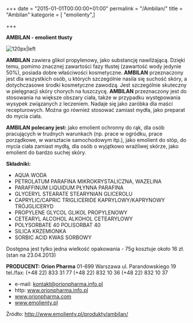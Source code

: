 +++
date = "2015-01-01T00:00:00+01:00"
permalink = "/Ambilan/"
title = "Ambilan"
kategorie = [ "emolienty",]

+++

**AMBILAN - emolient tłusty**

![](/images/_Ambilan.gif "120px|left")

**AMBILAN** zawiera glikol propylenowy, jako substancję nawilżającą. Dzięki temu, pomimo znacznej zawartości fazy tłustej (zawartość wody jedynie 50%), posiada dobre właściwości kosmetyczne. **AMBILAN** przeznaczony jest dla wszystkich osób, u których szczególnie nasila się suchość skóry, a dotychczasowe środki kosmetyczne zawodzą. Jest szczególnie skuteczny w pielęgnacji skóry chorych na łuszczycę. **AMBILAN** przeznaczony jest do stosowania na większe obszary ciała, także w przypadku występowania wysypek związanych z leczeniem. Nadaje się jako zaróbka dla maści recepturowych. Można go również stosować zamiast mydła, jako preparat do mycia ciała.

**AMBILAN polecany jest:** jako emolient ochronny do rąk, dla osób pracujących w trudnych warunkach (np. prace w ogródku, prace porządkowe, w warsztacie samochodowym itp.), jako emolient do stóp, do mycia ciała zamiast mydłą, dla osób o wyjątkowo wrażliwej skórze, jako emolient do bardzo suchej skóry.

**Składniki:**

-   AQUA WODA
-   PETROLATUM PARAFINA MIKROKRYSTALICZNA, WAZELINA
-   PARAFFINUM LIQUIDUM PŁYNNA PARAFINA
-   GLYCERYL STEARATE STEARYNIAN GLICEROLU
-   CAPRYLIC/CAPRIC TRIGLICERIDE KAPRYLOWY/KAPRYNOWY TRÓJGLICERYD
-   PROPYLENE GLYCOL GLIKOL PROPYLENOWY
-   CETEARYL ALCOHOL ALKOHOL CETEARYLOWY
-   POLYSORBATE 40 POLISORBAT 40
-   SILICA KRZEMIONKA
-   SORBIC ACID KWAS SORBOWY

Dostępna jest tylko jedna wielkość opakowania - 75g kosztuje około 16 zł. (stan na 23.04.2013)

**PRODUCENT: Orion Pharma** 01-699 Warszawa ul. Parandowskiego 19 tel./fax: (+48 22) 833 31 77 (+48 22) 832 10 36 (+48 22) 832 10 37

-   e-mail: kontakt@orionpharma.info.pl
-   http: www.orionpharma.info.pl
-   www.orionpharma.com
-   www.emolienty.pl

Żródło: <http://www.emolienty.pl/produkty/ambilan/>
